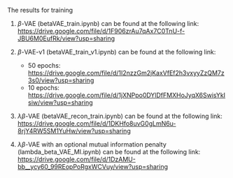 The results for training

1. $\beta$-VAE (betaVAE_train.ipynb) can be found at the following link:
    https://drive.google.com/file/d/1F906zrAu7qAx7C0TnU-f-JBU6M0EufRk/view?usp=sharing

2. $\beta$-VAE-v1 (betaVAE_train_v1.ipynb) can be found at the following link:
    - 50 epochs: https://drive.google.com/file/d/1I2nzzGm2jKaxVfEf2h3vxyyZzQM7z3s0/view?usp=sharing
    - 10 epochs: https://drive.google.com/file/d/1jXNPpo0DYlDfFMXHoJyqX6SwisYkIsiw/view?usp=sharing
   
4. $\lambda\beta$-VAE (betaVAE_recon_train.ipynb) can be found at the following link:
    https://drive.google.com/file/d/1DKHfo8uvG0gLmN6u-8rjY4RW5SM1YuHw/view?usp=sharing
   
5. $\lambda\beta$-VAE with an optional mutual information penalty (lambda_beta_VAE_MI.ipynb) can be found at the following link: 
    https://drive.google.com/file/d/1DzAMU-bb__ycy60_99REopPoRgxWCVuy/view?usp=sharing




